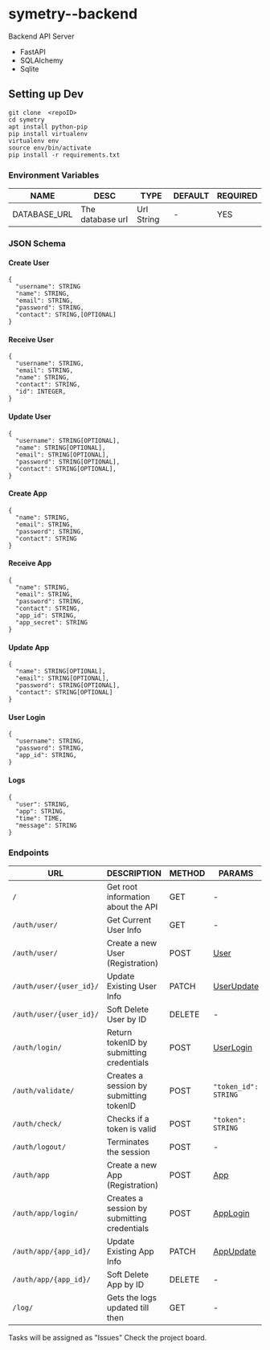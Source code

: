 # symetry--backend

Backend API Server 

- FastAPI
- SQLAlchemy
- Sqlite

## Setting up Dev 

```
git clone  <repoID>
cd symetry
apt install python-pip
pip install virtualenv
virtualenv env
source env/bin/activate
pip install -r requirements.txt
```

### Environment Variables

| NAME | DESC | TYPE | DEFAULT | REQUIRED |
| --- | --- | --- | --- | --- |
| DATABASE_URL | The database url | Url String | - | YES |

### JSON Schema

#### Create User
```
{
  "username": STRING
  "name": STRING,
  "email": STRING,
  "password": STRING,
  "contact": STRING,[OPTIONAL]
}
```
#### Receive User
```
{
  "username": STRING,
  "email": STRING, 
  "name": STRING, 
  "contact": STRING,
  "id": INTEGER, 
}
```
#### Update User
```
{
  "username": STRING[OPTIONAL],
  "name": STRING[OPTIONAL],
  "email": STRING[OPTIONAL],
  "password": STRING[OPTIONAL],
  "contact": STRING[OPTIONAL],
}
```
#### Create App
```
{
  "name": STRING,
  "email": STRING,
  "password": STRING,
  "contact": STRING
}
```
#### Receive App
```
{
  "name": STRING,
  "email": STRING,
  "password": STRING,
  "contact": STRING,
  "app_id": STRING,
  "app_secret": STRING
}
```
#### Update App
```
{
  "name": STRING[OPTIONAL],
  "email": STRING[OPTIONAL],
  "password": STRING[OPTIONAL],
  "contact": STRING[OPTIONAL]
}
```
#### User Login 
```
{
  "username": STRING, 
  "password": STRING,
  "app_id": STRING,
}
```
#### Logs
```
{
  "user": STRING,
  "app": STRING,
  "time": TIME,
  "message": STRING
}
```

### Endpoints

| URL | DESCRIPTION | METHOD | PARAMS | AUTHENTICATED | RESPONSE |
| --- | --- | --- | --- | --- | --- |
| `/` | Get root information about the API | GET | - | No | - |
| `/auth/user/` | Get Current User Info | GET | - | Yes | [User](#receive-user) |
| `/auth/user/` | Create a new User (Registration) | POST | [User](#create-user) | No | [User](#receive-user) |
| `/auth/user/{user_id}/` | Update Existing User Info | PATCH | [UserUpdate](#update-user) | Yes |  [User](#receive-user) |
| `/auth/user/{user_id}/` | Soft Delete User by ID | DELETE | - | Yes |  - |
| `/auth/login/` | Return tokenID by submitting credentials | POST | [UserLogin](#user-login) | Yes | `"token_id": STRING` |
| `/auth/validate/` | Creates a session by submitting tokenID | POST | `"token_id": STRING` | No | `{"token": STRING, "type": STRING}` |
| `/auth/check/` | Checks if a token is valid | POST | `"token": STRING` | Yes | `"status": BOOLEAN` |
| `/auth/logout/` | Terminates the session | POST | - | Yes | - |
| `/auth/app` | Create a new App (Registration) | POST | [App](#create-app) | No | [App](#receive-app) |
| `/auth/app/login/` | Creates a session by submitting credentials | POST | [AppLogin](#app-login) | Yes | `"token": STRING` |
| `/auth/app/{app_id}/` | Update Existing App Info | PATCH | [AppUpdate](#update-app) | Yes |  [App](#receive-app) |
| `/auth/app/{app_id}/` | Soft Delete App by ID | DELETE | - | Yes |  - |
| `/log/` | Gets the logs updated till then | GET | - | Yes | `` |


Tasks will be assigned as "Issues" Check the project board. 


